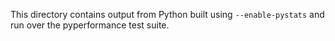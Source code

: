 This directory contains output from Python built using `--enable-pystats` and run over the pyperformance test suite.
